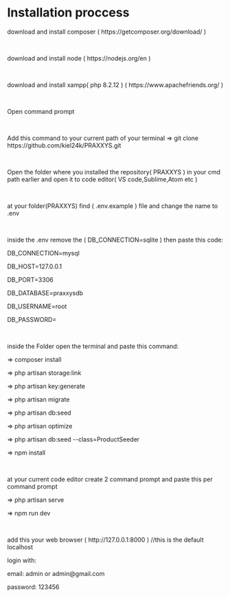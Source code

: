 <h1>Installation proccess</h1>


<p>download and install composer ( https://getcomposer.org/download/ )</p>
<br>
<p>download and install node ( https://nodejs.org/en )</p>
<br>
<p>download and install xampp( php 8.2.12 ) ( https://www.apachefriends.org/ )</p>
<br>
<p>Open command prompt</p>
<br>
<p>Add this command to your current path of your terminal => git clone https://github.com/kiel24k/PRAXXYS.git</p>
<br>
<p>Open the folder where you installed the repository( PRAXXYS ) in your cmd path earlier and open it to code editor( VS code,Sublime,Atom etc )</p>
<br>
<p>at your folder(PRAXXYS) find ( .env.example ) file and change the name to .env</p>
<br>
<p>inside the .env remove the ( DB_CONNECTION=sqlite ) then paste this code:</p>
      <p>DB_CONNECTION=mysql</p>
      <p>DB_HOST=127.0.0.1</p>
      <p>DB_PORT=3306</p>
      <p>DB_DATABASE=praxxysdb</p>
      <p>DB_USERNAME=root</p>
      <p>DB_PASSWORD=</p>
<br>     
<p>inside the Folder open the terminal and paste this command:</p>
    <p>=> composer install</p>
    <p>=> php artisan storage:link</p>
    <p>=> php artisan key:generate</p>
    <p>=> php artisan migrate</p>
    <p>=> php artisan db:seed</p>
    <p>=> php artisan optimize</p>
    <p>=> php artisan db:seed --class=ProductSeeder</p>
    <p>=> npm install</p>
    <br>

<p>at your current code editor create 2 command prompt and paste this per command prompt</p>
    <p>=> php artisan serve</p>
    <p>=> npm run dev</p>
<br>
<p>add this your web browser ( http://127.0.0.1:8000 ) //this is the default localhost</p>
<p>login with:</p>
    <p>email: admin or admin@gmail.com</p>
    <p>password: 123456</p>


      
    

